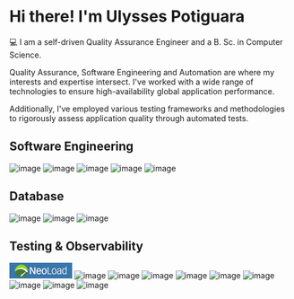 # Hi there! I'm Ulysses Potiguara
💻 I am a self-driven Quality Assurance Engineer and a B. Sc. in Computer Science.

Quality Assurance, Software Engineering and Automation are where my interests and expertise intersect. I've worked with a wide range of technologies to ensure high-availability global application performance.

Additionally, I've employed various testing frameworks and methodologies to rigorously assess application quality through automated tests.

## Software Engineering
![image](https://img.shields.io/badge/JavaScript-F7DF1E.svg?style=for-the-badge&logo=JavaScript&logoColor=black)
![image](https://img.shields.io/badge/Node.js-339933.svg?style=for-the-badge&logo=nodedotjs&logoColor=white)
![image](https://img.shields.io/badge/Python-3776AB.svg?style=for-the-badge&logo=Python&logoColor=white)
![image](https://img.shields.io/badge/Docker-2496ED.svg?style=for-the-badge&logo=Docker&logoColor=white)
![image](https://img.shields.io/badge/Delphi-E62431.svg?style=for-the-badge&logo=Delphi&logoColor=white)

## Database
![image](https://img.shields.io/badge/Oracle-F80000.svg?style=for-the-badge&logo=Oracle&logoColor=white)
![image](https://img.shields.io/badge/Microsoft%20SQL%20Server-CC2927.svg?style=for-the-badge&logo=Microsoft-SQL-Server&logoColor=white)
![image](https://img.shields.io/badge/MySQL-4479A1.svg?style=for-the-badge&logo=MySQL&logoColor=white)

## Testing & Observability
![image](https://github.com/ulysses-potiguara/ulysses-potiguara/blob/main/Neoload.png)
![image](https://img.shields.io/badge/Selenium-43B02A.svg?style=for-the-badge&logo=Selenium&logoColor=white)
![image](https://img.shields.io/badge/Appium-EE376D.svg?style=for-the-badge&logo=Appium&logoColor=white)
![image](https://img.shields.io/badge/Playwright-2EAD33.svg?style=for-the-badge&logo=Playwright&logoColor=white)
![image](https://img.shields.io/badge/WebdriverIO-EA5906.svg?style=for-the-badge&logo=WebdriverIO&logoColor=white)
![image](https://img.shields.io/badge/CodeceptJS-F6E05E.svg?style=for-the-badge&logo=CodeceptJS&logoColor=black)
![image](https://img.shields.io/badge/Dynatrace-1496FF.svg?style=for-the-badge&logo=Dynatrace&logoColor=white)
![image](https://img.shields.io/badge/Grafana-F46800.svg?style=for-the-badge&logo=Grafana&logoColor=white)
![image](https://img.shields.io/badge/Splunk-000000.svg?style=for-the-badge&logo=Splunk&logoColor=white)
![image](https://img.shields.io/badge/Postman-FF6C37.svg?style=for-the-badge&logo=Postman&logoColor=white)

<!--
## 🔧 Tech Stack
I've worked with a wide range of technologies. The most recents are:

- **Testing & Performance Load Analysis:** Neoload, Dynatrace, Grafana, Splunk
- **Automation:** Appium, WebdriverIO, Playwright, CodeceptJS
- **Programming Languages:** Python and Javascript 
- **Cloud Computing:** GCP, Render, Firebase
- **Containerization/Databases:** Docker, Oracle, SQL Server, NoSQL

![image](https://img.shields.io/badge/.ENV-ECD53F.svg?style=for-the-badge&logo=dotenv&logoColor=black)
-->

<!--
**ulysses-potiguara/ulysses-potiguara** is a ✨ _special_ ✨ repository because its `README.md` (this file) appears on your GitHub profile.

Here are some ideas to get you started:

- 🔭 I’m currently working on ...
- 🌱 I’m currently learning ...
- 👯 I’m looking to collaborate on ...
- 🤔 I’m looking for help with ...
- 💬 Ask me about ...
- 📫 How to reach me: ...
- 😄 Pronouns: ...
- ⚡ Fun fact: ...
-->
